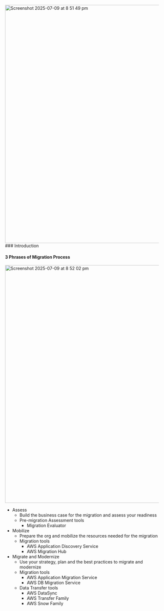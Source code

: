 <img width="779" alt="Screenshot 2025-07-09 at 8 51 49 pm" src="https://github.com/user-attachments/assets/42285879-f75f-4ded-8eae-b3572fe6018b" />### Introduction

#### 3 Phrases of Migration Process
<img width="778" alt="Screenshot 2025-07-09 at 8 52 02 pm" src="https://github.com/user-attachments/assets/a96aeb95-5518-4d96-ab1e-6426cb824647" />

- Assess
  - Build the business case for the migration and assess your readiness
  - Pre-migration Assessment tools
    - Migration Evaluator
- Mobilize
  - Prepare the org and mobilize the resources needed for the migration
  - Migration tools
    - AWS Application Discovery Service
    - AWS Migration Hub
- Migrate and Modernize
  - Use your strategy, plan and the best practices to migrate and modernize
  - Migration tools
    - AWS Application Migration Service
    - AWS DB Migration Service
  - Data Transfer tools
    - AWS DataSync
    - AWS Transfer Family
    - AWS Snow Family
